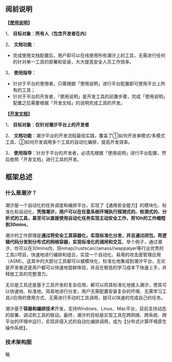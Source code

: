 ## 阅前说明

**【[使用说明](https://lev.zone/tutorial/#/zh-cn/)】**

1、 **目标对象**：**所有人（包含开发者在内）**

2、 **文档功能**：
- 完成使用文档配置后，用户即可以在线使用所有潮汐上的工具，无需进行任何的针对单一工具的部署和安装，大大提高安全人员工作效率。

3、 **使用指导**：
- 针对于平台的使用者，只需根据「使用说明」进行平台配置即可使用平台上所有的工具；
- 针对于平台的开发者，「使用说明」是开发工具的前置步骤，完成「使用说明」配置之后需要根据「开发文档」的说明完成工具的开发。

**【[开发文档](https://lev.zone/docs/#/zh-cn/)】**

1、 **目标对象**：**仅针对潮汐平台上的开发者**

2、 **文档功能**：潮汐平台的开发流程最佳实践，覆盖了①如何开发单模式/多模式工具、②如何开发调用多个工具的自动化编排，提高开发效率。

3、 **使用指导**：针对于平台的开发者，必须先根据「使用说明」进行平台配置，然后依照「开发文档」进行工具的开发。

## 框架总述

### 什么是潮汐？
潮汐是一个自动化的任务调度和编排平台，实现了【通用安全能力】的模块化、标准化和自动化，**凭借潮汐，用户可以在任意系统环境执行探测式的、检测式的、分析式的工具，甚至可以直接使用自动化任务实现主动安全工作，将10h的工作缩短到30mins**。

潮汐的工作原理是**通过将安全工具容器化，实现标准化分发，并且通过闭包，将逻辑代码分发到分布式的网络容器，实现标准化的调用和交互**。举个例子，通过潮汐，你可以在30mins内，将nmap//rustscan//amass//wappalyer等行业优秀的工具//项目，快速地进行编排和组合，实现一个自动化、易用的攻击面管理应用（ASM）。这其中的大部分工具都可以被模块化、标准化地集成到潮汐平台，无论是开发者还是用户都可以快速地尝鲜体验，并且在极低的学习成本下快速上手，并释放工具的完整潜力。

无论是工具还是基于工具开发的复杂应用，都可以将其标准化地接入潮汐，使其可以快速地、标准地、简易地进行分发，用户无需配置安装复杂的环境、无需学习工具//应用的使用方式、无需进行手动的工具调用，就可以快速的完成自己的任务。

潮汐基于**容器和编排技术**开发，支持Windows、Linux、Mac平台，目前支持动态的部署、调试和工具的联动。最终，潮汐的目标是实现工具在跨网络、跨系统、跨平台的环境中运行，实现非侵入式的自动化编排调用，成为【分布式计算环境原生操作系统】。

### 技术架构图

略
